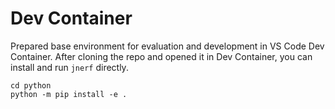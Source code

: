 # Dev Container

Prepared base environment for evaluation and development in VS Code Dev Container. After cloning the repo and opened it in Dev Container, you can install and run `jnerf` directly.

```shell
cd python
python -m pip install -e .
```
